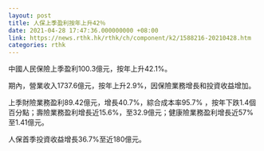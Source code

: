 ```yaml
---
layout: post
title: 人保上季盈利按年上升42％
date: 2021-04-28 17:47:36.000000000 +08:00
link: https://news.rthk.hk/rthk/ch/component/k2/1588216-20210428.htm
categories: rthk
---
```


中國人民保險上季盈利100.3億元，按年上升42.1%。

期內，營業收入1737.6億元，按年上升2.9%，因保險業務增長和投資收益增加。

上季財險業務盈利89.42億元，增長40.7%，綜合成本率95.7% ，按年下跌1.4個百分點；壽險業務盈利增長近15.6%，至32.9億元；健康險業務盈利增長近57%至1.41億元。

人保首季投資收益增長36.7%至近180億元。
